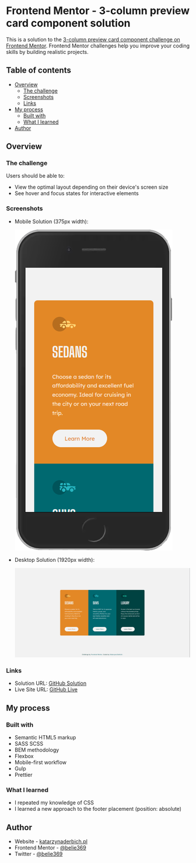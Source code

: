 # Frontend Mentor - 3-column preview card component solution

This is a solution to the [3-column preview card component challenge on Frontend Mentor](https://www.frontendmentor.io/challenges/3column-preview-card-component-pH92eAR2-). Frontend Mentor challenges help you improve your coding skills by building realistic projects.

## Table of contents

- [Overview](#overview)
  - [The challenge](#the-challenge)
  - [Screenshots](#screenshots)
  - [Links](#links)
- [My process](#my-process)
  - [Built with](#built-with)
  - [What I learned](#what-i-learned)
- [Author](#author)

## Overview

### The challenge

Users should be able to:

- View the optimal layout depending on their device's screen size
- See hover and focus states for interactive elements

### Screenshots

- Mobile Solution (375px width):

  ![](./screenshot_mobile.png)

- Desktop Solution (1920px width):

  ![](./screenshot_desktop.png)

### Links

- Solution URL: [GitHub Solution](https://github.com/belie369/frontend-mentor-3-column-preview-card-component)
- Live Site URL: [GitHub Live](https://belie369.github.io/frontend-mentor-3-column-preview-card-component/)

## My process

### Built with

- Semantic HTML5 markup
- SASS SCSS
- BEM methodology
- Flexbox
- Mobile-first workflow
- Gulp
- Prettier

### What I learned

- I repeated my knowledge of CSS
- I learned a new approach to the footer placement (position: absolute)

## Author

- Website - [katarzynaderbich.pl](http://katarzynaderbich.pl/)
- Frontend Mentor - [@belie369](https://www.frontendmentor.io/profile/belie369)
- Twitter - [@belie369](https://www.twitter.com/belie369)